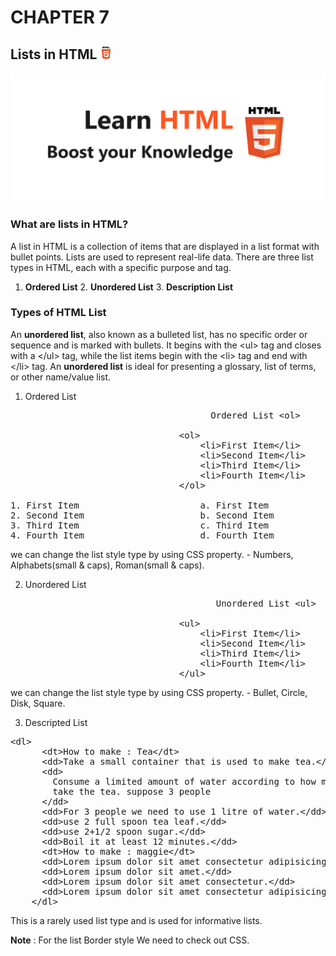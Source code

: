 # CHAPTER 7
## Lists in HTML <img src="https://github.com/Ninja-Vikash/Assets/blob/main/Asset%20Icon/htmlLogo.png" height="20px" />
![Banner](https://github.com/Ninja-Vikash/Assets/blob/main/HTML%20Assets/HTML.png)

### What are lists in HTML?
A list in HTML is a collection of items that are displayed in a list format with bullet points. Lists are used to represent real-life data. There are three list types in HTML, each with a specific purpose and tag.
1. **Ordered List** 2. **Unordered List** 3. **Description List**

### Types of HTML List
An **unordered list**, also known as a bulleted list, has no specific order or sequence and is marked with bullets. It begins with the &lt;ul&gt; tag and closes with a &lt;/ul&gt; tag, while the list items begin with the &lt;li&gt; tag and end with &lt;/li&gt; tag. An **unordered list** is ideal for presenting a glossary, list of terms, or other name/value list.
<br>


1. Ordered List
<pre>
                                      Ordered List &ltol&gt

                                &ltol&gt
                                    &ltli&gtFirst Item&lt/li&gt
                                    &ltli&gtSecond Item&lt/li&gt
                                    &ltli&gtThird Item&lt/li&gt
                                    &ltli&gtFourth Item&lt/li&gt
                                &lt/ol&gt

1. First Item                       a. First Item                      I. First Item
2. Second Item                      b. Second Item                     II. Second Item
3. Third Item                       c. Third Item                      III. Third Item
4. Fourth Item                      d. Fourth Item                     IV. Fourth Item
</pre>
we can change the list style type by using CSS property. - Numbers, Alphabets(small & caps), Roman(small & caps).

2. Unordered List
<pre>
                                       Unordered List &ltul&gt
                                
                                &ltul&gt
                                    &ltli&gtFirst Item&lt/li&gt
                                    &ltli&gtSecond Item&lt/li&gt
                                    &ltli&gtThird Item&lt/li&gt
                                    &ltli&gtFourth Item&lt/li&gt
                                &lt/ul&gt
</pre>
we can change the list style type by using CSS property. - Bullet, Circle, Disk, Square.

3. Descripted List
<pre>
&ltdl&gt
      &ltdt&gtHow to make : Tea&lt/dt&gt
      &ltdd&gtTake a small container that is used to make tea.&lt/dd&gt
      &ltdd&gt
        Consume a limited amount of water according to how many people want to
        take the tea. suppose 3 people
      &lt/dd&gt
      &ltdd&gtFor 3 people we need to use 1 litre of water.&lt/dd&gt
      &ltdd&gtuse 2 full spoon tea leaf.&lt/dd&gt
      &ltdd&gtuse 2+1/2 spoon sugar.&lt/dd&gt
      &ltdd&gtBoil it at least 12 minutes.&lt/dd&gt
      &ltdt&gtHow to make : maggie&lt/dt&gt
      &ltdd&gtLorem ipsum dolor sit amet consectetur adipisicing.&lt/dd&gt
      &ltdd&gtLorem ipsum dolor sit amet.&lt/dd&gt
      &ltdd&gtLorem ipsum dolor sit amet consectetur.&lt/dd&gt
      &ltdd&gtLorem ipsum dolor sit amet consectetur adipisicing.&lt/dd&gt
    &lt/dl&gt
</pre>
This is a rarely used list type and is used for informative lists. <br>

**Note** : For the list Border style We need to check out CSS.
